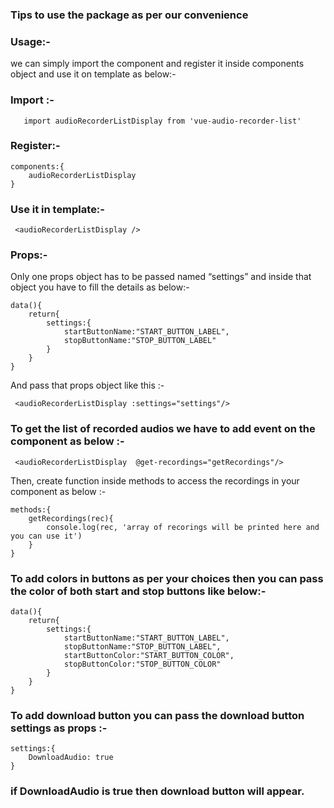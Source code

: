 
### Tips to use the package as per our convenience

### Usage:- 
we can simply import the component and register it inside components object and use it on template as below:-
	
### Import :-
```
   import audioRecorderListDisplay from 'vue-audio-recorder-list'
```
   
### Register:-
```
components:{
    audioRecorderListDisplay
}
```
 
###  Use it in template:-
```
 <audioRecorderListDisplay />
```
### Props:-

Only one props object has to be passed named “settings” and inside that object you have to fill the details as below:-
```
data(){
    return{
        settings:{
            startButtonName:"START_BUTTON_LABEL",
            stopButtonName:"STOP_BUTTON_LABEL"
        }
    }
}
```
And pass that props object like this :- 

```
 <audioRecorderListDisplay :settings="settings"/>
```
### To get the list of recorded audios we have to add event on the component as below :- 
```
 <audioRecorderListDisplay  @get-recordings="getRecordings"/>
```
Then, create function inside methods to access the recordings in your component as below :- 
```
methods:{
    getRecordings(rec){
        console.log(rec, 'array of recorings will be printed here and you can use it')
    }
}
```
### To add colors in buttons as per your choices then you can pass the color of both start and stop buttons like below:-

```
data(){
    return{
        settings:{
            startButtonName:"START_BUTTON_LABEL",
            stopButtonName:"STOP_BUTTON_LABEL",
            startButtonColor:"START_BUTTON_COLOR",
            stopButtonColor:"STOP_BUTTON_COLOR"
        }
    }
}
```

### To add download button you can pass the download button settings as props :-

```
settings:{
    DownloadAudio: true
}
```
### if DownloadAudio is true then download button will appear.